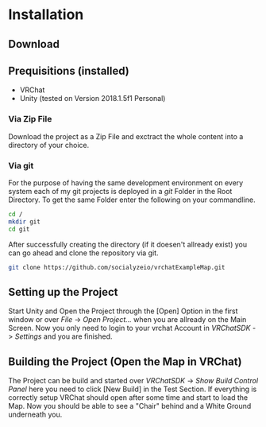 # Installation

## Download

## Prequisitions (installed)

* VRChat
* Unity (tested on Version 2018.1.5f1 Personal)

### Via Zip File

Download the project as a Zip File and exctract the whole content into a directory of your choice.

### Via git

For the purpose of having the same development environment on every system each of my git projects is deployed in a *git* Folder in the Root Directory.
To get the same Folder enter the following on your commandline. 

```bash
cd /
mkdir git
cd git
```

After successfully creating the directory (if it doesen't allready exist) you can go ahead and clone the repository via git.

```bash
git clone https://github.com/socialyzeio/vrchatExampleMap.git
```

## Setting up the Project

Start Unity and Open the Project through the [Open] Option in the first window or over *File* -> *Open Project...* when you are allready on the Main Screen.
Now you only need to login to your vrchat Account in *VRChatSDK* -> *Settings* and you are finished.

## Building the Project (Open the Map in VRChat)

The Project can be build and started over *VRChatSDK* -> *Show Build Control Panel* here you need to click [New Build] in the Test Section.
If everything is correctly setup VRChat should open after some time and start to load the Map. 
Now you should be able to see a "Chair" behind and a White Ground underneath you. 
